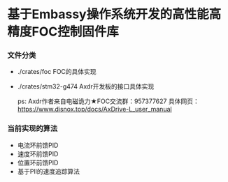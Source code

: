 # 基于Embassy操作系统开发的高性能高精度FOC控制固件库

### 文件分类

- ./crates/foc FOC的具体实现
- ./crates/stm32-g474 Axdr开发板的接口具体实现

  ps: Axdr作者来自电磁诡力★FOC交流群：957377627
  具体网页：https://www.disnox.top/docs/AxDrive-L_user_manual

### 当前实现的算法

- 电流环前馈PID
- 速度环前馈PID
- 位置环前馈PID
- 基于Pll的速度追踪算法
